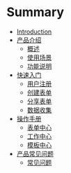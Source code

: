 # Summary

* [Introduction](README.md)
* [产品介绍]()
    * [概述](articles/form/1-/gai_shu.md)
    * [使用场景](articles/form/1-/scenario.md)
    * [功能说明](articles/form/1-/functions.md)
* [快速入门]()
    * [用户注册](articles/form/2-/registration.md)
    * [创建表单](articles/form/2-/create_form.md)
    * [分享表单](articles/form/2-/share_form.md)
    * [数据收集](articles/form/2-/data_collection.md)
* [操作手册]()
    * [表单中心](articles/form/3-/form_center.md)
    * [工作中心](articles/form/3-/work_center.md)
    * [模板中心](articles/form/3-/template_center.md)
* [产品常见问题](产品常见问题.md)
    * [常见问题](articles/form/4-/question.md)

